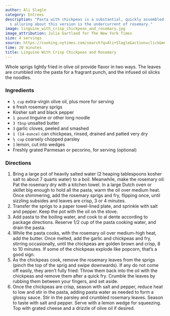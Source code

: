 ```yaml
---
author: Ali Slagle
category: Entrees
description: "Pasta with chickpeas is a substantial, quickly assembled meal, but what\u2019\
  s alluring about this version is the undercurrent of rosemary."
image: linguine_with_crisp_chickpeas_and_rosemary.jpg
image_attribution: Julia Gartland for The New York Times
size: 4 servings
source: https://cooking.nytimes.com/search?q=Ali+Slagle&action=click&module=byline&region=recipe%20page
time: 20 minutes
title: Linguine With Crisp Chickpeas and Rosemary
---
```


Whole sprigs lightly fried in olive oil provide flavor in two ways. The leaves are crumbled into the pasta for a fragrant punch, and the infused oil slicks the noodles.

### Ingredients

* `½ cup` extra-virgin olive oil, plus more for serving
* `8` fresh rosemary sprigs
* Kosher salt and black pepper
* `1 pound` linguine or other long noodle
* `3 tbsp` unsalted butter
* `3` garlic cloves, peeled and smashed
* `1 (14-ounce)` can chickpeas, rinsed, drained and patted very dry
* `½ cup` coarsely chopped parsley
* `1` lemon, cut into wedges
* Freshly grated Parmesan or pecorino, for serving (optional)

### Directions

1. Bring a large pot of heavily salted water (2 heaping tablespoons kosher salt to about 7 quarts water) to a boil. Meanwhile, make the rosemary oil: Pat the rosemary dry with a kitchen towel. In a large Dutch oven or skillet big enough to hold all the pasta, warm the oil over medium heat. Once shimmering, add the rosemary sprigs and fry, flipping once, until sizzling subsides and leaves are crisp, 3 or 4 minutes.
2. Transfer the sprigs to a paper towel-lined plate, and sprinkle with salt and pepper. Keep the pot with the oil on the stove.
3. Add pasta to the boiling water, and cook to al dente according to package directions. Reserve 1/2 cup of the pasta cooking water, and drain the pasta.
4. While the pasta cooks, with the rosemary oil over medium-high heat, add the butter. Once melted, add the garlic and chickpeas and fry, stirring occasionally, until the chickpeas are golden brown and crisp, 8 to 10 minutes. If some of the chickpeas explode like popcorn, that’s a good sign.
5. As the chickpeas cook, remove the rosemary leaves from the sprigs (pinch the top of the sprig and swipe downwards). If any do not come off easily, they aren’t fully fried: Throw them back into the oil with the chickpeas and remove them after a quick fry. Crumble the leaves by rubbing them between your fingers, and set aside.
6. Once the chickpeas are crisp, season with salt and pepper, reduce heat to low and stir in the pasta, adding pasta water as needed to form a glossy sauce. Stir in the parsley and crumbled rosemary leaves. Season to taste with salt and pepper. Serve with a lemon wedge for squeezing. Top with grated cheese and a drizzle of olive oil if desired.